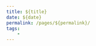 ```yaml
---
title: ${title}
date: ${date}
permalink: /pages/${permalink}/
tags:
    -
---
```


<!-- @format -->

